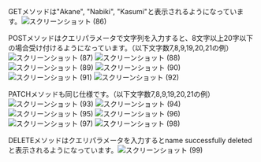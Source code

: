 GETメソッドは"Akane", "Nabiki", "Kasumi"と表示されるようになっています。![スクリーンショット (86)](https://user-images.githubusercontent.com/111167638/200169353-12beefcc-79f6-4171-94c0-faba2ce585d7.png)

POSTメソッドはクエリパラメータで文字列を入力すると、8文字以上20字以下の場合受け付けるようになっています。（以下文字数7,8,9,19,20,21の例）
![スクリーンショット (87)](https://user-images.githubusercontent.com/111167638/200169402-6c38d956-b014-441e-a11b-b38331250284.png)
![スクリーンショット (88)](https://user-images.githubusercontent.com/111167638/200169403-cd4ba7a7-72e7-4fc3-8d3d-f776c74fedf9.png)
![スクリーンショット (89)](https://user-images.githubusercontent.com/111167638/200169404-98797a61-d6db-42df-a33c-0298b8c45e40.png)
![スクリーンショット (90)](https://user-images.githubusercontent.com/111167638/200169405-66edd3e7-75c9-4d00-b527-181ccf1a0a9a.png)
![スクリーンショット (91)](https://user-images.githubusercontent.com/111167638/200169407-b6305415-acc1-4872-a3b2-f807337fc72d.png)
![スクリーンショット (92)](https://user-images.githubusercontent.com/111167638/200169400-0d27072b-d337-4330-83e7-d735999f2580.png)

PATCHメソッドも同じ仕様です。（以下文字数7,8,9,19,20,21の例）![スクリーンショット (93)](https://user-images.githubusercontent.com/111167638/200169535-04088cf2-46dc-451d-9a2d-af6937031fda.png)
![スクリーンショット (94)](https://user-images.githubusercontent.com/111167638/200169538-2e0876be-c528-43e8-b452-a795292e7ad2.png)
![スクリーンショット (95)](https://user-images.githubusercontent.com/111167638/200169542-bf006ba7-6087-4694-8e77-f058bbb9d79d.png)
![スクリーンショット (96)](https://user-images.githubusercontent.com/111167638/200169544-ae223dfd-9b52-47fa-b5df-c92f60737d85.png)
![スクリーンショット (97)](https://user-images.githubusercontent.com/111167638/200169547-471d7a80-466f-40f0-9264-d61de653251a.png)
![スクリーンショット (98)](https://user-images.githubusercontent.com/111167638/200169551-d723df3b-2d23-4956-a0a3-620adedd04d9.png)

DELETEメソッドはクエリパラメータを入力するとname successfully deletedと表示されるようになっています。![スクリーンショット (99)](https://user-images.githubusercontent.com/111167638/200169583-424ed335-7827-48b8-8deb-e2695445df0d.png)
